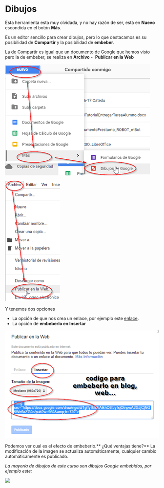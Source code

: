 # Dibujos

Esta herramienta esta muy olvidada, y no hay razón de ser, está en **Nuevo** escondida en el botón **Más**.

Es un editor sencillo para crear dibujos, pero lo que destacamos es su posibilidad de **Compartir** y la posibilidad de **embeber**.

La de Compartir es igual que un documento de Google que hemos visto pero la de embeber, se realiza en **Archivo** -  **Publicar en la Web**

![](https://raw.githubusercontent.com/catedu/soportes-informaticos-profesorado/master/img/2017-01-28_18_44_41-Compartido_conmigo_-_Google_Drive.png)

![](https://raw.githubusercontent.com/catedu/soportes-informaticos-profesorado/master/img/2017-01-28_18_47_29-Copia_de_Pensamiento_computacional_-_herramientas_-_Dibujos_de_Google.png)

Y tenemos dos opciones

- La opción de que nos crea un enlace, por ejemplo este [enlace](https://docs.google.com/drawings/d/1gffyIG6EAikhO8fJyfxjOtnpwA2GJjCjNG5Wo9aZG0c/pub?w=960&amp;h=720).
- La opción de **embeberlo en Insertar**

![](https://raw.githubusercontent.com/catedu/soportes-informaticos-profesorado/master/img/2017-01-28_18_56_28-Copia_de_Pensamiento_computacional_-_herramientas_-_Dibujos_de_Google.png)

Podemos ver cual es el efecto de embeberlo.** ¿Qué ventajas tiene?** La modificación de la imagen se actualiza automáticamente, cualquier cambio automáticamente es publicado.

*La mayoría de dibujos de este curso son dibujos Google embebidos, por ejemplo este:*

![](https://docs.google.com/drawings/d/1rRuwcuPc7VhcfPsUs7MuwCkHeMZwtDXok0c-PBdbd9E/pub?w=1093&amp;h=416)